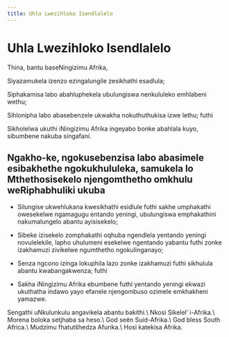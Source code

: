 ```yaml
---
title: Uhla Lwezihloko Isendlalelo
---
```

 
# Uhla Lwezihloko Isendlalelo

Thina, bantu baseNingizimu Afrika,

Siyazamukela izenzo ezingalungile zesikhathi esadlula;

Siphakamisa labo abahluphekela ubulungiswa nenkululeko emhlabeni
wethu; 
 
Sihlonipha labo abasebenzele ukwakha nokuthuthukisa izwe lethu;
futhi

Sikholelwa ukuthi iNingizimu Afrika ingeyabo bonke abahlala kuyo,
sibumbene nakuba singafani.

Ngakho-ke, ngokusebenzisa labo abasimele esibakhethe ngokukhululeka,
samukela lo Mthethosisekelo njengomthetho omkhulu weRiphabhuliki ukuba
-

*	Silungise ukwehlukana kwesikhathi esidlule futhi sakhe umphakathi owesekelwe ngamagugu entando yeningi, ubulungiswa emphakathini
nakumalungelo abantu ayisisekelo;

*	Sibeke izisekelo zomphakathi oqhuba ngendlela yentando yeningi
novulelekile, lapho uhulumeni esekelwe ngentando yabantu futhi zonke
izakhamuzi zivikelwe ngumthetho ngokulinganayo;

*	Senza ngcono izinga lokuphila lazo zonke izakhamuzi futhi sikhulula
abantu kwabangakwenza; futhi

*	Sakha iNingizimu Afrika ebumbene futhi yentando yeningi ekwazi
ukuthatha indawo yayo efanele njengombuso ozimele emkhakheni yamazwe.

Sengathi uNkulunkulu angavikela abantu bakithi.\\
Nkosi Sikelel’ i-Afrika.\\
Morena boloka setjhaba sa heso.\\
God seën Suid-Afrika.\\
God bless South Africa.\\
Mudzimu fhatutšhedza Afurika.\\
Hosi katekisa Afrika.
